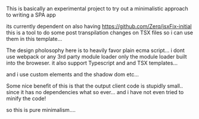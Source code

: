 This is basically an experimental project to try out a minimalistic approach to writing a SPA app

its currently dependent on also having https://github.com/Zerq/jsxFix-initial
this is a tool to do some post transpilation changes on TSX files  so i can use them in this template...


The design pholosophy here is to heavily favor plain ecma script... i dont use webpack or any 3rd party module loader only the module loader built into the broweser.
it also support Typescript and  and TSX templates... 

and i use custom elements and the shadow dom etc...

Some nice benefit of this is that the output client code is stupidly small.. since it has no dependencies what so ever... and i have not even tried to minify the code!

so this is pure minimalism....
